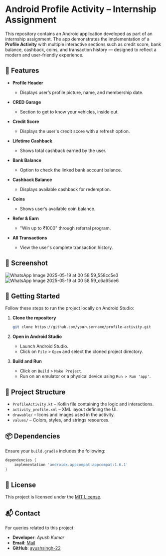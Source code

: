 

# Android Profile Activity – Internship Assignment

This repository contains an Android application developed as part of an internship assignment. The app demonstrates the implementation of a **Profile Activity** with multiple interactive sections such as credit score, bank balance, cashback, coins, and transaction history — designed to reflect a modern and user-friendly experience.

## 📱 Features

- **Profile Header**
  - Displays user’s profile picture, name, and membership date.
  
- **CRED Garage**
  - Section to get to know your vehicles, inside out.

- **Credit Score**
  - Displays the user's credit score with a refresh option.

- **Lifetime Cashback**
  - Shows total cashback earned by the user.

- **Bank Balance**
  - Option to check the linked bank account balance.

- **Cashback Balance**
  - Displays available cashback for redemption.

- **Coins**
  - Shows user’s available coin balance.

- **Refer & Earn**
  - "Win up to ₹1000" through referral program.

- **All Transactions**
  - View the user's complete transaction history.

## 📸 Screenshot

![WhatsApp Image 2025-05-19 at 00 58 59_558cc5e3](https://github.com/user-attachments/assets/37c49586-359c-4266-bbcd-9291858489e3)
![WhatsApp Image 2025-05-19 at 00 58 59_c6a65de6](https://github.com/user-attachments/assets/6e1e24c1-89ff-43e6-b791-a708ac5bccbc)

## 🚀 Getting Started

Follow these steps to run the project locally on Android Studio:

1. **Clone the repository**

   ```sh
   git clone https://github.com/yourusername/profile-activity.git
   ```

2. **Open in Android Studio**

   * Launch Android Studio.
   * Click on `File` > `Open` and select the cloned project directory.

3. **Build and Run**

   * Click on `Build` > `Make Project`.
   * Run on an emulator or a physical device using `Run > Run 'app'`.

## 🧩 Project Structure

* `ProfileActivity.kt` – Kotlin file containing the logic and interactions.
* `activity_profile.xml` – XML layout defining the UI.
* `drawable/` – Icons and images used in the activity.
* `values/` – Colors, styles, and strings resources.

## 📦 Dependencies

Ensure your `build.gradle` includes the following:

```gradle
dependencies {
    implementation 'androidx.appcompat:appcompat:1.6.1'
}
```

## 📄 License

This project is licensed under the [MIT License](LICENSE).

## 📬 Contact

For queries related to this project:

* **Developer**: *Ayush Kumar*
* **Email**: [Mail](mailto:ayushkumar2205@gmail.com)
* **GitHub**: [ayushsingh-22](https://github.com/ayush.singh-22)
